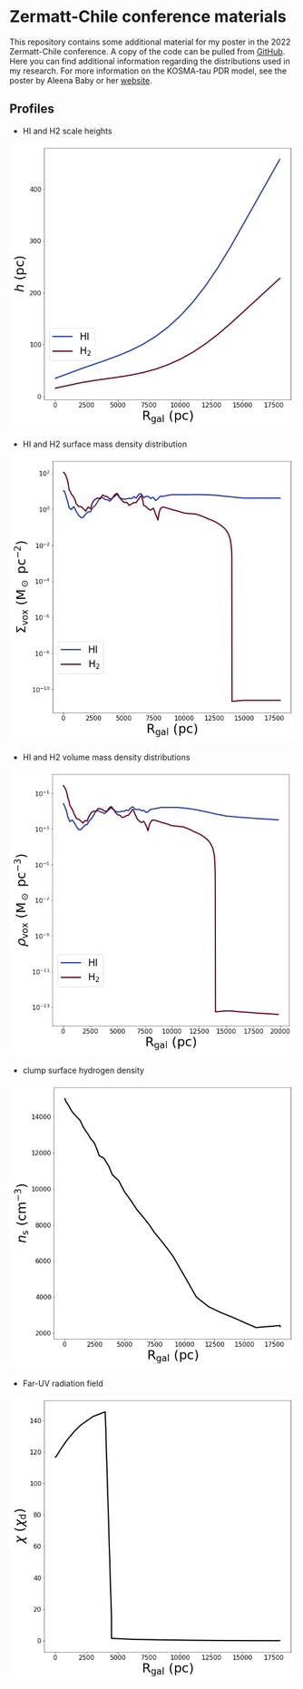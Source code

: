 # Zermatt-Chile conference materials

This repository contains some additional material for my poster in the 2022
Zermatt-Chile conference.
A copy of the code can be pulled from [GitHub](https://github.com/CraigYanitski/kosmatau3d).
Here you can find additional information regarding the distributions used in my research.
For more information on the KOSMA-tau PDR model, see the poster by Aleena Baby
or her [website](https://aleenababy.github.io/projects.html).

## Profiles

- HI and H2 scale heights

![](profiles/scale-height_dist.png)

- HI and H2 surface mass density distribution

![](profiles/surface-density_dist.png)

- HI and H2 volume mass density distributions

![](profiles/volume-density_dist.png)

- clump surface hydrogen density

![](profiles/clump-density_dist.png)

- Far-UV radiation field

![](profiles/fuv_dist.png)

